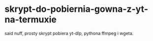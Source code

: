 # skrypt-do-pobiernia-gowna-z-yt-na-termuxie
said nuff, prosty skrypt pobiera yt-dlp, pythona ffmpeg i wgeta.
